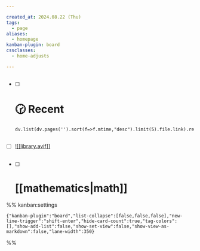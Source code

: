 ```yaml
---

created_at: 2024.08.22 (Thu)
tags:
  - page
aliases:
  - homepage
kanban-plugin: board
cssclasses:
  - home-adjusts

---
```


## 

- [ ] # 🕝 Recent
	
	```dataviewjs
	dv.list(dv.pages('').sort(f=>f.mtime,"desc").limit(5).file.link).reverse
	```


## 

- [ ] [![[library.avif]]](library)


## 

- [ ] # [[mathematics|math]]




%% kanban:settings
```
{"kanban-plugin":"board","list-collapse":[false,false,false],"new-line-trigger":"shift-enter","hide-card-count":true,"tag-colors":[],"show-add-list":false,"show-set-view":false,"show-view-as-markdown":false,"lane-width":350}
```
%%